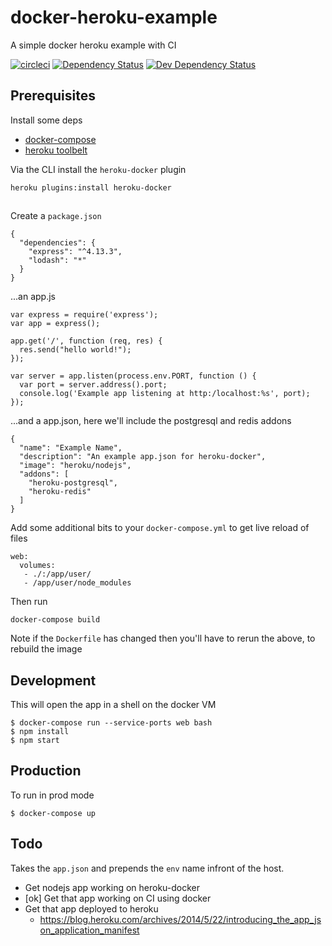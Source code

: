 # docker-heroku-example
A simple docker heroku example with CI

[![circleci](https://circleci.com/gh/teamguideio/docker-heroku-example.png?style=shield)](https://circleci.com/gh/teamguideio/docker-heroku-example)
[![Dependency Status](https://david-dm.org/teamguideio/docker-heroku-example.svg)](https://david-dm.org/teamguideio/docker-heroku-example)
[![Dev Dependency Status](https://david-dm.org/teamguideio/docker-heroku-example/dev-status.svg)](https://david-dm.org/teamguideio/docker-heroku-example#info=devDependencies)


## Prerequisites
Install some deps

 * [docker-compose](https://docs.docker.com/compose/install)
 * [heroku toolbelt](https://toolbelt.heroku.com/)

Via the CLI install the `heroku-docker` plugin

    heroku plugins:install heroku-docker


## 
Create a `package.json`

    {
      "dependencies": {
        "express": "^4.13.3",
        "lodash": "*"
      }
    }

...an app.js

    var express = require('express');
    var app = express();

    app.get('/', function (req, res) {
      res.send("hello world!");
    });

    var server = app.listen(process.env.PORT, function () {
      var port = server.address().port;
      console.log('Example app listening at http:/localhost:%s', port);
    });

...and a app.json, here we'll include the postgresql and redis addons

    {
      "name": "Example Name",
      "description": "An example app.json for heroku-docker",
      "image": "heroku/nodejs",
      "addons": [
        "heroku-postgresql",
        "heroku-redis"
      ]
    }

Add some additional bits to your `docker-compose.yml` to get live reload of files

    web: 
      volumes:
       - ./:/app/user/
       - /app/user/node_modules

Then run 

    docker-compose build

Note if the `Dockerfile` has changed then you'll have to rerun the above, to rebuild the image


## Development
This will open the app in a shell on the docker VM

    $ docker-compose run --service-ports web bash
    $ npm install
    $ npm start


## Production
To run in prod mode

    $ docker-compose up



## Todo
Takes the `app.json` and prepends the `env` name infront of the host.

 * Get nodejs app working on heroku-docker
 * [ok] Get that app working on CI using docker
 * Get that app deployed to heroku
   * <https://blog.heroku.com/archives/2014/5/22/introducing_the_app_json_application_manifest>

